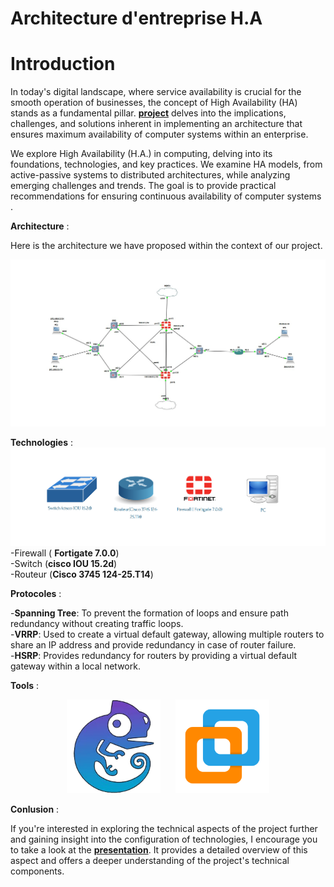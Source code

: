 # Architecture d'entreprise H.A 
# Introduction

In today's digital landscape, where service availability is crucial for the smooth operation of businesses, the concept of High Availability (HA) stands as a fundamental pillar. [**project**](presentation.pdf) delves into the implications, challenges, and solutions inherent in implementing an architecture that ensures maximum availability of computer systems within an enterprise.

We explore High Availability (H.A.) in computing, delving into its foundations, technologies, and key practices. We examine HA models, from active-passive systems to distributed architectures, while analyzing emerging challenges and trends. The goal is to provide practical recommendations for ensuring continuous availability of computer systems .

**Architecture** :

Here is the architecture we have proposed within the context of our project.

![architecture](img/architecture.jpg)

**Technologies** :
![tools](img/outils.png)
-Firewall ( **Fortigate 7.0.0**)<br>
-Switch (**cisco IOU 15.2d**)<br>
-Routeur (**Cisco 3745 124-25.T14**)<br>

**Protocoles** :

-**Spanning Tree**: To prevent the formation of loops and ensure path redundancy without creating traffic loops.<br>
-**VRRP**: Used to create a virtual default gateway, allowing multiple routers to share an IP address and provide redundancy in case of router failure.<br>
-**HSRP**: Provides redundancy for routers by providing a virtual default gateway within a local network.<br> 

**Tools** :
<div style="text-align:center">
  <img src="img/gns3.png" width="150" style="margin-right: 20px;" />
  <img src="img/vmware.png" width="150" />
</div>

**Conlusion** :

If you're interested in exploring the technical aspects of the project further and gaining insight into the configuration of technologies, I encourage you to take a look at the [**presentation**](presentation.pdf). It provides a detailed overview of this aspect and offers a deeper understanding of the project's technical components.
